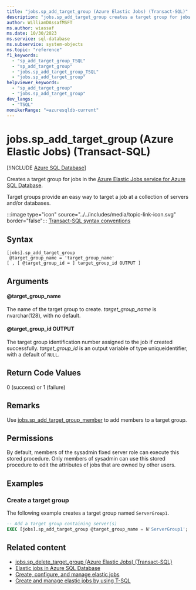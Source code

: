 ```yaml
---
title: "jobs.sp_add_target_group (Azure Elastic Jobs) (Transact-SQL)"
description: "jobs.sp_add_target_group creates a target group for jobs in the Azure Elastic Jobs service for Azure SQL Database."
author: WilliamDAssafMSFT
ms.author: wiassaf
ms.date: 10/30/2023
ms.service: sql-database
ms.subservice: system-objects
ms.topic: "reference"
f1_keywords:
  - "sp_add_target_group_TSQL"
  - "sp_add_target_group"
  - "jobs.sp_add_target_group_TSQL"
  - "jobs.sp_add_target_group"
helpviewer_keywords:
  - "sp_add_target_group"
  - "jobs.sp_add_target_group"
dev_langs:
  - "TSQL"
monikerRange: "=azuresqldb-current"
---
```

# jobs.sp_add_target_group (Azure Elastic Jobs) (Transact-SQL)

[!INCLUDE [Azure SQL Database](../../includes/applies-to-version/asdb.md)]

Creates a target group for jobs in the [Azure Elastic Jobs service for Azure SQL Database](/azure/azure-sql/database/elastic-jobs-overview?view=azuresql-db&preserve-view=true).

Target groups provide an easy way to target a job at a collection of servers and/or databases.

:::image type="icon" source="../../includes/media/topic-link-icon.svg" border="false"::: [Transact-SQL syntax conventions](../../t-sql/language-elements/transact-sql-syntax-conventions-transact-sql.md)

## Syntax

```syntaxsql
[jobs].sp_add_target_group 
 @target_group_name = 'target_group_name'
[ , [ @target_group_id = ] target_group_id OUTPUT ]
```

## Arguments

#### @target_group_name

The name of the target group to create. *target_group_name* is nvarchar(128), with no default.

#### @target_group_id OUTPUT

 The target group identification number assigned to the job if created successfully. *target_group_id* is an output variable of type uniqueidentifier, with a default of `NULL`.

## Return Code Values

0 (success) or 1 (failure)

## Remarks

Use [jobs.sp_add_target_group_member](sp-add-target-group-member-elastic-jobs-transact-sql.md) to add members to a target group.

## Permissions

By default, members of the sysadmin fixed server role can execute this stored procedure.  Only members of sysadmin can use this stored procedure to edit the attributes of jobs that are owned by other users.

## Examples

### Create a target group

The following example creates a target group named `ServerGroup1`.

```sql
-- Add a target group containing server(s)
EXEC [jobs].sp_add_target_group @target_group_name = N'ServerGroup1';
```

## Related content

- [jobs.sp_delete_target_group (Azure Elastic Jobs) (Transact-SQL)](sp-delete-target-group-elastic-jobs-transact-sql.md)
- [Elastic jobs in Azure SQL Database](/azure/azure-sql/database/elastic-jobs-overview?view=azuresql-db&preserve-view=true)
- [Create, configure, and manage elastic jobs](/azure/azure-sql/database/elastic-jobs-tutorial?view=azuresql-db&preserve-view=true)
- [Create and manage elastic jobs by using T-SQL](/azure/azure-sql/database/elastic-jobs-tsql-create-manage?view=azuresql-db&preserve-view=true)
